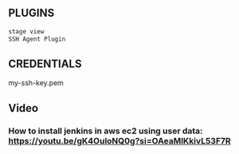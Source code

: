 ## PLUGINS

```bash
stage view
SSH Agent Plugin
```

## CREDENTIALS
my-ssh-key.pem

## Video

### How to install jenkins in aws ec2 using user data: https://youtu.be/gK4OuloNQ0g?si=OAeaMlKkivL53F7R

